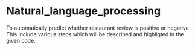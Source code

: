 # Natural_language_processing
To automatically predict whether restaurant review is positive or negative
This include various steps which will be described and highligted in the given code.

